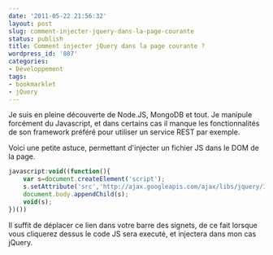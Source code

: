 ```yaml
---
date: '2011-05-22 21:56:32'
layout: post
slug: comment-injecter-jquery-dans-la-page-courante
status: publish
title: Comment injecter jQuery dans la page courante ?
wordpress_id: '807'
categories:
- Développement
tags:
- bookmarklet
- jQuery
---
```


Je suis en pleine découverte de Node.JS, MongoDB et tout. Je manipule forcément du Javascript, et dans certains cas il manque les fonctionnalités de son framework préféré pour utiliser un service REST par exemple.

Voici une petite astuce, permettant d'injecter un fichier JS dans le DOM de la page.

```javascript
javascript:void((function(){
    var s=document.createElement('script');
    s.setAttribute('src','http://ajax.googleapis.com/ajax/libs/jquery/1.6.1/jquery.js');
    document.body.appendChild(s);
    void(s);
})())
```

Il suffit de déplacer ce lien dans votre barre des signets, de ce fait lorsque vous cliquerez dessus le code JS sera executé, et injectera dans mon cas jQuery.

